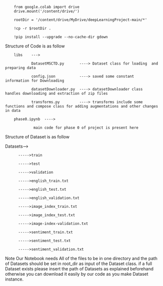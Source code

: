         from google.colab import drive
        drive.mount('/content/drive/')

        rootDir = '/content/drive/MyDrive/deepLearningProject-main/*'

        !cp -r $rootDir .

        !pip install --upgrade --no-cache-dir gdown 
        
Structure of Code is as follow 

        libs    --->

                DatasetMSCTD.py       ----> Dataset class for loading  and preparing data 

                config.json           ----> saved some constant information for Downloading

                datasetDownloader.py  ----> datasetDownloader class handles downloading and extraction of zip files

                transforms.py         ----> transforms include some functions and compose class for adding augmentations and other changes in data

        phase0.ipynb  ----> 

                 main code for phase 0 of project is present here



Structure of Dataset is as follow

Datasets-->

          ----->train
          
          ----->test
          
          ----->validation
          
          ----->english_train.txt
          
          ----->english_test.txt
          
          ----->english_validation.txt
          
          ----->image_index_train.txt
          
          ----->image_index_test.txt
          
          ----->image-index-validation.txt
          
          ----->sentiment_train.txt
          
          ----->sentiment_test.txt
          
          ----->sentiment_validation.txt
          
Note
Our Notebook needs All of the files to be in one directory and the path of Datasets should be set in root_dir as input of the Dataset class.
if a full Dataset exists please insert the path of Datasets as explained beforehand otherwise you can download it easily by our code as you make Dataset instance.
